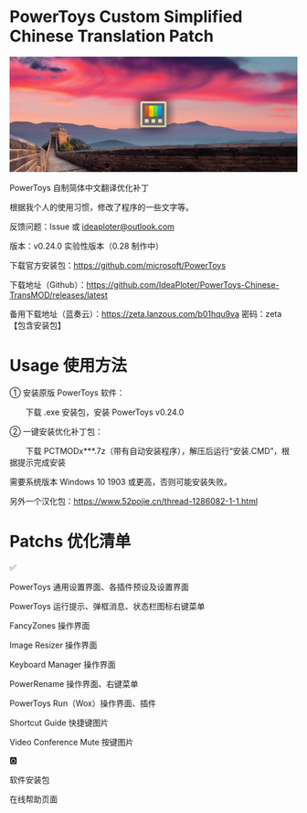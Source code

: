 # PowerToys Custom Simplified Chinese Translation Patch

<img src="./PCTMOD.topic.png"/>

PowerToys 自制简体中文翻译优化补丁

根据我个人的使用习惯，修改了程序的一些文字等。

反馈问题：Issue 或 ideaploter@outlook.com

版本：v0.24.0 实验性版本（0.28 制作中）

下载官方安装包：https://github.com/microsoft/PowerToys

下载地址（Github）：https://github.com/IdeaPloter/PowerToys-Chinese-TransMOD/releases/latest

备用下载地址（蓝奏云）：https://zeta.lanzous.com/b01hqu9va 密码：zeta 【包含安装包】

# Usage 使用方法

① 安装原版 PowerToys 软件：

　　下载 .exe 安装包，安装 PowerToys v0.24.0

② 一键安装优化补丁包：

　　下载 PCTMODx***.7z（带有自动安装程序），解压后运行“安装.CMD”，根据提示完成安装

需要系统版本 Windows 10 1903 或更高，否则可能安装失败。

另外一个汉化包：https://www.52pojie.cn/thread-1286082-1-1.html

# Patchs 优化清单

✅

PowerToys 通用设置界面、各插件预设及设置界面

PowerToys 运行提示、弹框消息、状态栏图标右键菜单

FancyZones 操作界面

Image Resizer 操作界面

Keyboard Manager 操作界面

PowerRename 操作界面、右键菜单

PowerToys Run（Wox）操作界面、插件

Shortcut Guide 快捷键图片

Video Conference Mute 按键图片

🅾

软件安装包

在线帮助页面
